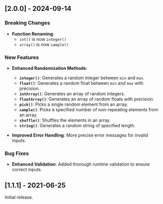 ## [2.0.0] - 2024-09-14

### Breaking Changes

- **Function Renaming**: 
  - `int()` is now `integer()`
  - `array()` is now `sample()`

### New Features

- **Enhanced Randomization Methods**:
  - **`integer()`**: Generates a random integer between `min` and `max`.
  - **`float()`**: Generates a random float between `min` and `max` with precision.
  - **`intArray()`**: Generates an array of random integers.
  - **`floatArray()`**: Generates an array of random floats with precision.
  - **`pick()`**: Picks a single random element from an array.
  - **`sample()`**: Picks a specified number of non-repeating elements from an array.
  - **`shuffle()`**: Shuffles the elements in an array.
  - **`string()`**: Generates a random string of specified length.

- **Improved Error Handling**: More precise error messages for invalid inputs.

### Bug Fixes

- **Enhanced Validation**: Added thorough runtime validation to ensure correct inputs.

## [1.1.1] - 2021-06-25

Initial release.
